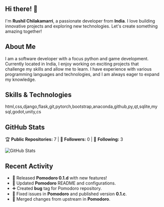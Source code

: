 ## Hi there! 👋

I'm **Rushil Chilakamarri**, a passionate developer from **India**. I love building innovative projects and exploring new technologies. Let's create something amazing together!

## About Me

I am a software developer with a focus python and game development. Currently located in India, I enjoy working on exciting projects that challenge my skills and allow me to learn. I have experience with various programming languages and technologies, and I am always eager to expand my knowledge.

## Skills & Technologies

html,css,django,flask,git,pytorch,bootstrap,anaconda,github,py,qt,sqlite,mysql,godot,unity,cs

## GitHub Stats

🏆 **Public Repositories:** 7 | 👥 **Followers:** 0 | 🔄 **Following:** 3

![GitHub Stats](https://github-readme-stats.vercel.app/api?username=Rushilch&show_icons=true&hide_title=true&count_private=true&theme=radical)

## Recent Activity

- 🎉 Released **Pomodoro 0.1.d** with new features!
- 🔄 Updated **Pomodoro** README and configurations.
- ➕ Created **bug** tag for Pomodoro repository.
- 🚀 Fixed issues in **Pomodoro** and published version **0.1.c**.
- 🔄 Merged changes from upstream in **Pomodoro**.
